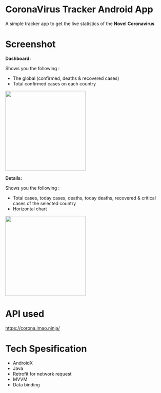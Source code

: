 # CoronaVirus Tracker Android App

A simple tracker app to get the live statistics of the **Novel Coronavirus**

# Screenshot 

**Dashboard:** 

Shows you the following :
* The global (confirmed, deaths & recovered cases)
* Total confirmed cases on each country

<img src="https://i.imgur.com/8X4EeZS.jpg" width="250">

**Details:** 

Shows you the following :
* Total cases, today cases, deaths, today deaths, recovered & critical cases of the selected country
* Horizontal chart

<img src="https://i.imgur.com/cQ0p8cr.jpg" width="250">


# API used 

https://corona.lmao.ninja/ 

#  Tech Spesification
- AndroidX
- Java
- Retrofit for network request
- MVVM
- Data binding
